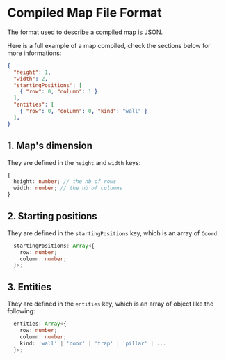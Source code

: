 # Compiled Map File Format

The format used to describe a compiled map is JSON.

Here is a full example of a map compiled, check the sections below for more informations:

```json
{
  "height": 1,
  "width": 2,
  "startingPositions": [
    { "row": 0, "column": 1 }
  ],
  "entities": [
    { "row": 0, "column": 0, "kind": "wall" }
  ],
}
```

## 1. Map's dimension

They are defined in the `height` and `width` keys:

```ts
{
  height: number; // the nb of rows
  width: number; // the nb of columns
}
```

## 2. Starting positions

They are defined in the `startingPositions` key, which is an array of `Coord`:

```ts
  startingPositions: Array<{ 
    row: number;
    column: number;
  }>;
```

## 3. Entities

They are defined in the `entities` key, which is an array of object like the following:

```ts
  entities: Array<{ 
    row: number;
    column: number;
    kind: 'wall' | 'door' | 'trap' | 'pillar' | ...
  }>;
```
